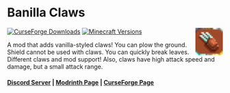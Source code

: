 # Banilla Claws

<img align="right" width="64" src="src/main/resources/assets/vanilla_claws/VanillaClawsIcon.png">

[![CurseForge Downloads](https://cf.way2muchnoise.eu/full_629973_downloads.svg)](https://www.curseforge.com/minecraft/mc-mods/banilla-claws)
[![Minecraft Versions](https://cf.way2muchnoise.eu/versions/629973.svg)](https://www.curseforge.com/minecraft/mc-mods/banilla-claws)

A mod that adds vanilla-styled claws! 
You can plow the ground. 
Shield cannot be used with claws. 
You can quickly break leaves. 
Different claws and mod support! 
Also, claws have high attack speed and damage, but a small attack range.

#### [Discord Server](https://discord.gg/DcemWeskeZ) | [Modrinth Page](https://modrinth.com/mod/banilla-claws) | [CurseForge Page](https://www.curseforge.com/minecraft/mc-mods/banilla-claws)
